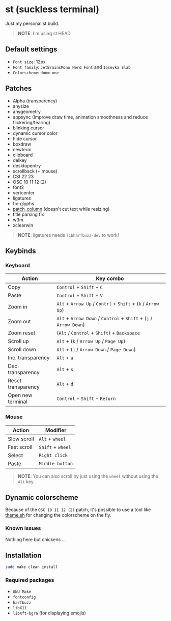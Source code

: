 # st (suckless terminal)

Just my personal st build.

> **NOTE**: I'm using st HEAD

## Default settings

- `Font size`: 12px
- `Font family`: `JetBrainsMono Nerd Font` and `Iosevka Slab`
- `Colorscheme`: `doom-one`

## Patches

- Alpha (transparency)
- anysize
- anygeometry
- appsync (Improve draw time, animation smoothness and reduce flickering/tearing)
- blinking cursor
- dynamic cursor color
- hide cursor
- boxdraw
- newterm
- clipboard
- delkey
- desktopentry
- scrollback (+ mouse)
- CSI 22 23
- OSC 10 11 12 (2)
- font2
- vertcenter
- ligatures
- fix-glyphs
- [patch_column](https://github.com/nimaipatel/st/blob/master/patches/7672445bab01cb4e861651dc540566ac22e25812.diff) (doesn't cut text while resizing)
- title parsing fix
- w3m
- xclearwin

> **NOTE**: ligatures needs `libharfbuzz-dev` to work!

## Keybinds

### Keyboard

| Action             | Key combo                                                  |
| ------------------ | ---------------------------------------------------------- |
| Copy               | `Control` + `Shift` + `C`                                  |
| Paste              | `Control` + `Shift` + `V`                                  |
| Zoom in            | `Alt` + `Arrow Up` / `Contrl` + `Shift` + (`k` / `Arrow Up`)   |
| Zoom out           | `Alt` + `Arrow Down` / `Control` + `Shift` + (`j` / `Arrow Down`) |
| Zoom reset         | (`Alt` / `Control` + `Shift`) + `Backspace`                            |
| Scroll up          | `Alt` + (`k` / `Arrow Up` / `Page Up`)                     |
| Scroll down        | `Alt` + (`j` / `Arrow Down` / `Page Down`)                 |
| Inc. transparency  | `Alt` + `a`                                                |
| Dec. transparency  | `Alt` + `s`                                                |
| Reset transparency | `Alt` + `d`                                                |
| Open new terminal  | `Control` + `Shift` + `Return`                               |

### Mouse

| Action      | Modifier          |
| ----------- | ----------------- |
| Slow scroll | `Alt` + `wheel`   |
| Fast scroll | `Shift` + `wheel` |
| Select      | `Right click`     |
| Paste       | `Middle button`   |

> **NOTE**: You can also scroll by just using the `wheel` without using
> the `Alt` key.

## Dynamic colorscheme

Because of the `OSC 10 11 12 (2)` patch, it's possible to use a tool like
[theme.sh](https://github.com/lemnos/theme.sh) for changing the colorscheme on the fly.

### Known issues

Nothing here but chickens ...

## Installation

```sh
sudo make clean install
```

### Required packages

- `GNU Make`
- `fontconfig`
- `harfbuzz`
- `libX11`
- `libXft-bgra` (for displaying emojis)

